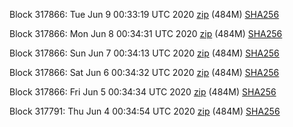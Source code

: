 Block 317866: Tue Jun  9 00:33:19 UTC 2020 [zip](https://dash-bootstrap.ams3.digitaloceanspaces.com/testnet/2020-06-09/bootstrap.dat.zip) (484M) [SHA256](https://dash-bootstrap.ams3.digitaloceanspaces.com/testnet/2020-06-09/sha256.txt)

Block 317866: Mon Jun  8 00:34:31 UTC 2020 [zip](https://dash-bootstrap.ams3.digitaloceanspaces.com/testnet/2020-06-08/bootstrap.dat.zip) (484M) [SHA256](https://dash-bootstrap.ams3.digitaloceanspaces.com/testnet/2020-06-08/sha256.txt)

Block 317866: Sun Jun  7 00:34:13 UTC 2020 [zip](https://dash-bootstrap.ams3.digitaloceanspaces.com/testnet/2020-06-07/bootstrap.dat.zip) (484M) [SHA256](https://dash-bootstrap.ams3.digitaloceanspaces.com/testnet/2020-06-07/sha256.txt)

Block 317866: Sat Jun  6 00:34:32 UTC 2020 [zip](https://dash-bootstrap.ams3.digitaloceanspaces.com/testnet/2020-06-06/bootstrap.dat.zip) (484M) [SHA256](https://dash-bootstrap.ams3.digitaloceanspaces.com/testnet/2020-06-06/sha256.txt)

Block 317866: Fri Jun  5 00:34:34 UTC 2020 [zip](https://dash-bootstrap.ams3.digitaloceanspaces.com/testnet/2020-06-05/bootstrap.dat.zip) (484M) [SHA256](https://dash-bootstrap.ams3.digitaloceanspaces.com/testnet/2020-06-05/sha256.txt)

Block 317791: Thu Jun  4 00:34:54 UTC 2020 [zip](https://dash-bootstrap.ams3.digitaloceanspaces.com/testnet/2020-06-04/bootstrap.dat.zip) (484M) [SHA256](https://dash-bootstrap.ams3.digitaloceanspaces.com/testnet/2020-06-04/sha256.txt)
